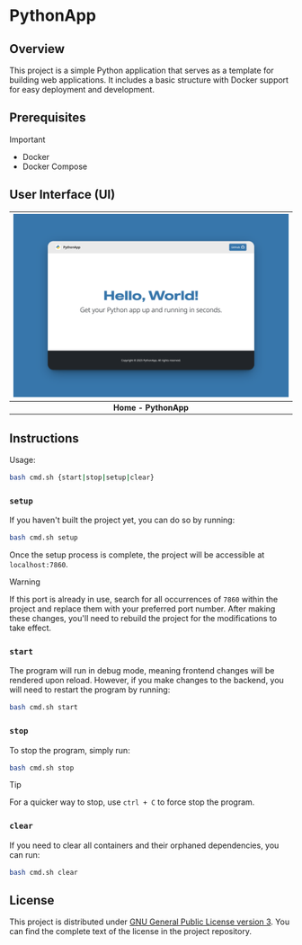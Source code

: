 # PythonApp

## Overview

This project is a simple Python application that serves as a template for building web applications. It includes a basic structure with Docker support for easy deployment and development.

## Prerequisites

> [!IMPORTANT]
>
> - Docker
> - Docker Compose

## User Interface (UI)

| <a href="https://www.robertovicario.com/PythonApp"><img src="docs/cover.png" alt="UI" width="512"></a> |
| :-: |
| **Home - PythonApp** |

## Instructions

Usage:

```sh
bash cmd.sh {start|stop|setup|clear}
```

### `setup`

If you haven't built the project yet, you can do so by running:

```sh
bash cmd.sh setup
```

Once the setup process is complete, the project will be accessible at `localhost:7860`.

> [!WARNING]
>
> If this port is already in use, search for all occurrences of `7860` within the project and replace them with your preferred port number. After making these changes, you'll need to rebuild the project for the modifications to take effect.

### `start`

The program will run in debug mode, meaning frontend changes will be rendered upon reload. However, if you make changes to the backend, you will need to restart the program by running:

```sh
bash cmd.sh start
```

### `stop`

To stop the program, simply run:

```sh
bash cmd.sh stop
```

> [!TIP]  
> For a quicker way to stop, use `ctrl + C` to force stop the program.

### `clear`

If you need to clear all containers and their orphaned dependencies, you can run:

```sh
bash cmd.sh clear
```

## License

This project is distributed under [GNU General Public License version 3](https://opensource.org/license/gpl-3-0). You can find the complete text of the license in the project repository.

